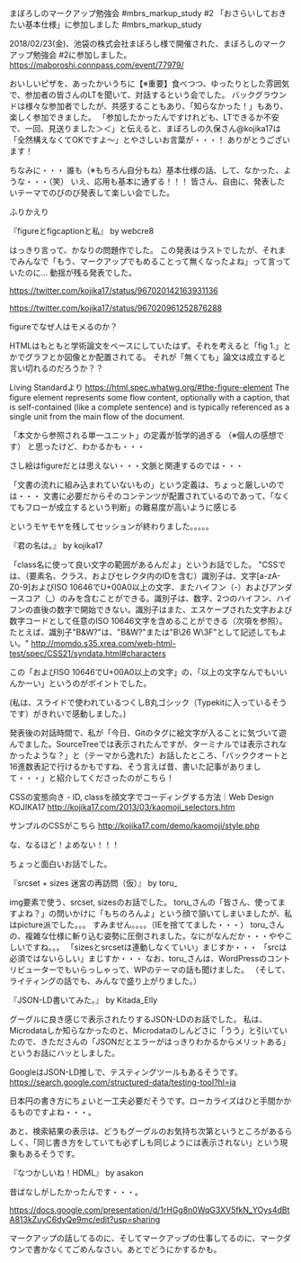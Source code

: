 まぼろしのマークアップ勉強会 #mbrs_markup_study #2 「おさらいしておきたい基本仕様」に参加しました
#mbrs_markup_study

2018/02/23(金)、池袋の株式会社まぼろし様で開催された、まぼろしのマークアップ勉強会 #2に参加しました。
https://maboroshi.connpass.com/event/77979/

おいしいピザを、あったかいうちに【※重要】食べつつ、ゆったりとした雰囲気で、参加者の皆さんのLTを聞いて、対話するという会でした。
バックグラウンドは様々な参加者でしたが、共感することもあり、「知らなかった！」もあり、楽しく参加できました。
「参加したかったんですけれども、LTできるか不安で、一回、見送りました＞＜」と伝えると、まぼろしの久保さん@kojika17は「全然構えなくてOKですよ～」とやさしいお言葉が・・・！
ありがとうございます！

ちなみに・・・
誰も（※もちろん自分もね）基本仕様の話、して、なかった、ような・・・（笑）
いえ、応用も基本に通ずる！！！
皆さん、自由に、発表したいテーマでのびのび発表して楽しい会でした。


ふりかえり

『figureとfigcaptionと私』 by webcre8

はっきり言って、かなりの問題作でした。
この発表はラストでしたが、それまでみんなで「もう、マークアップでもめることって無くなったよね」って言っていたのに…
動揺が残る発表でした。


https://twitter.com/kojika17/status/967020142163931136

https://twitter.com/kojika17/status/967020961252876288


figureでなぜ人はモメるのか？

HTMLはもともと学術論文をベースにしていたはず。それを考えると「fig 1.」とかでグラフとか図像とか配置されてる。
それが「無くても」論文は成立すると言い切れるのだろうか？？

Living Standardより
https://html.spec.whatwg.org/#the-figure-element
The figure element represents some flow content, optionally with a caption, that is self-contained (like a complete sentence) and is typically referenced as a single unit from the main flow of the document.

「本文から参照される単一ユニット」の定義が哲学的過ぎる
（※個人の感想です）
と思ったけど、わかるかも・・・

さし絵はfigureだとは思えない・・・文脈と関連するのでは・・・

「文書の流れに組み込まれていないもの」という定義は、ちょっと厳しいのでは・・・
文書に必要だからそのコンテンツが配置されているのであって、「なくてもフローが成立するという判断」の難易度が高いように感じる

というモヤモヤを残してセッションが終わりました。。。。。

『君の名は。』 by kojika17

「class名に使って良い文字の範囲があるんだよ」というお話でした。
"CSSでは、（要素名、クラス、およびセレクタ内のIDを含む）識別子は、文字[a-zA-Z0-9]およびISO 10646でU+00A0以上の文字、またハイフン（-）およびアンダースコア（_）のみを含むことができる。識別子は、数字、2つのハイフン、ハイフンの直後の数字で開始できない。識別子はまた、エスケープされた文字および数字コードとして任意のISO 10646文字を含めることができる（次項を参照）。たとえば、識別子"B&W?"は、"B\&W\?"または"B\26 W\3F"として記述してもよい。"
http://momdo.s35.xrea.com/web-html-test/spec/CSS21/syndata.html#characters

この「およびISO 10646でU+00A0以上の文字」の、「以上の文字なんでもいいんかーい」というのがポイントでした。


(私は、スライドで使われているつくしB丸ゴシック（Typekitに入っているそうです）がきれいで感動しました。)

発表後の対話時間で、私が「今日、Gitのタグに絵文字が入ることに気づいて遊んでました。SourceTreeでは表示されたんですが、ターミナルでは表示されなかったような？」と（テーマから逸れた）お話したところ、「バッククオートと16進数表記で行けるかもですね、そう言えば昔、書いた記事がありまして・・・」と紹介してくださったのがこちら！

CSSの変態向き - ID, classを顔文字でコーディングする方法｜Web Design KOJIKA17
http://kojika17.com/2013/03/kaomoji_selectors.htm

サンプルのCSSがこちら
http://kojika17.com/demo/kaomoji/style.php

な、なるほど！よめない！！！

ちょっと面白いお話でした。


『srcset + sizes 迷宮の再訪問（仮）』 by toru_

img要素で使う、srcset, sizesのお話でした。
toru_さんの「皆さん、使ってますよね？」の問いかけに「もちのろんよ」という顔で頷いてしまいましたが、私はpicture派でした。。。
すみません。。。。（IEを捨ててました・・・）
toru_さんの、複雑な仕様に斬り込む姿勢に圧倒されました。なにがなんだか・・・ややこしいですね。。。
「sizesとsrcsetは連動しなくていい」まじすか・・・
「srcは必須ではないらしい」まじすか・・・
なお、toru_さんは、WordPressのコントリビューターでもいらっしゃって、WPのテーマの話も聞けました。
（そして、ライティングの話でも、みんなで盛り上がりました。）

『JSON-LD書いてみた。』 by Kitada_Elly

グーグルに良き感じで表示されたりするJSON-LDのお話でした。
私は、Microdataしか知らなかったのと、Microdataのしんどさに「うう」と引いていたので、きたださんの「JSONだとエラーがはっきりわかるからメリットある」というお話にハッとしました。

GoogleはJSON-LD推しで、テスティングツールもあるそうです。
https://search.google.com/structured-data/testing-tool?hl=ja

日本円の書き方にちょいと一工夫必要だそうです。ローカライズはひと手間かかるものですよね・・・。

あと、検索結果の表示は、どうもグーグルのお気持ち次第というところがあるらしく、「同じ書き方をしていても必ずしも同じようには表示されない」という現象もあるそうです。


『なつかしいね！HDML』 by asakon

昔ばなしがしたかったんです・・・。

https://docs.google.com/presentation/d/1rHGg8n0WqG3XV5fkN_YOys4dBtA813kZuyC6dyQe9mc/edit?usp=sharing


マークアップの話してるのに、そしてマークアップの仕事してるのに、マークダウンで書かなくてごめんなさい。あとでどうにかするかも。
